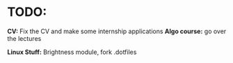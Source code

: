 # TODO:
  **CV:** Fix the CV and make some internship applications
  **Algo course:** go over the lectures

  **Linux Stuff:**
    Brightness module, fork .dotfiles
